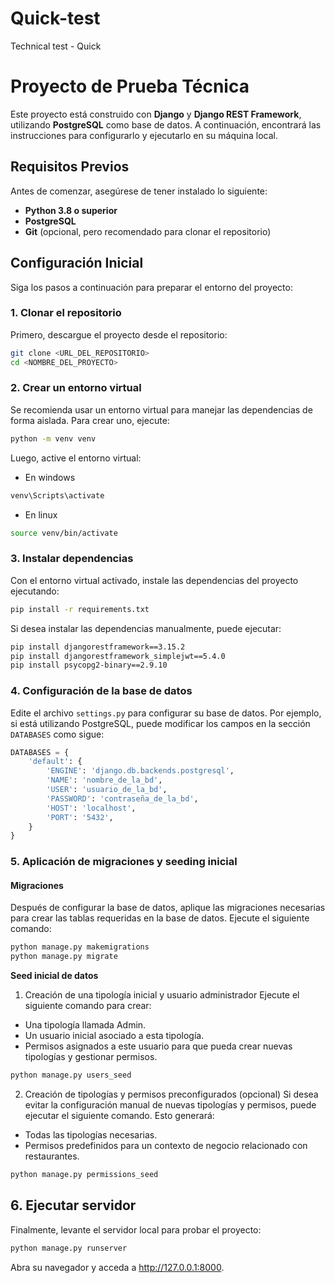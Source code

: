 # Quick-test
Technical test - Quick

# Proyecto de Prueba Técnica

Este proyecto está construido con **Django** y **Django REST Framework**, utilizando **PostgreSQL** como base de datos. A continuación, encontrará las instrucciones para configurarlo y ejecutarlo en su máquina local.

## Requisitos Previos

Antes de comenzar, asegúrese de tener instalado lo siguiente:

- **Python 3.8 o superior**
- **PostgreSQL**
- **Git** (opcional, pero recomendado para clonar el repositorio)

## Configuración Inicial

Siga los pasos a continuación para preparar el entorno del proyecto:

### 1. Clonar el repositorio

Primero, descargue el proyecto desde el repositorio:

```bash
git clone <URL_DEL_REPOSITORIO>
cd <NOMBRE_DEL_PROYECTO>
```

### 2. Crear un entorno virtual

Se recomienda usar un entorno virtual para manejar las dependencias de forma aislada. Para crear uno, ejecute:

```bash
python -m venv venv
```

Luego, active el entorno virtual:

- En windows

```bash
venv\Scripts\activate
```

- En linux

```bash
source venv/bin/activate
```   

### 3. Instalar dependencias

Con el entorno virtual activado, instale las dependencias del proyecto ejecutando:

```bash
pip install -r requirements.txt
```
Si desea instalar las dependencias manualmente, puede ejecutar:

```bash
pip install djangorestframework==3.15.2
pip install djangorestframework_simplejwt==5.4.0
pip install psycopg2-binary==2.9.10
```
### 4. Configuración de la base de datos

Edite el archivo `settings.py` para configurar su base de datos. Por ejemplo, si está utilizando PostgreSQL, puede modificar los campos en la sección `DATABASES` como sigue:

```python
DATABASES = {
    'default': {
        'ENGINE': 'django.db.backends.postgresql',
        'NAME': 'nombre_de_la_bd',
        'USER': 'usuario_de_la_bd',
        'PASSWORD': 'contraseña_de_la_bd',
        'HOST': 'localhost',
        'PORT': '5432',       
    }
}
```

### 5. Aplicación de migraciones y seeding inicial

#### Migraciones
Después de configurar la base de datos, aplique las migraciones necesarias para crear las tablas requeridas en la base de datos. Ejecute el siguiente comando:

```bash
python manage.py makemigrations
python manage.py migrate
```
**Seed inicial de datos**
1. Creación de una tipología inicial y usuario administrador
Ejecute el siguiente comando para crear:

- Una tipología llamada Admin.
- Un usuario inicial asociado a esta tipología.
- Permisos asignados a este usuario para que pueda crear nuevas tipologías y gestionar permisos.

```bash
python manage.py users_seed
```

2. Creación de tipologías y permisos preconfigurados (opcional)
Si desea evitar la configuración manual de nuevas tipologías y permisos, puede ejecutar el siguiente comando. Esto generará:

- Todas las tipologías necesarias.
- Permisos predefinidos para un contexto de negocio relacionado con restaurantes.

```bash
python manage.py permissions_seed
```
## 6. Ejecutar servidor

Finalmente, levante el servidor local para probar el proyecto:

```bash
python manage.py runserver
```
Abra su navegador y acceda a http://127.0.0.1:8000.
